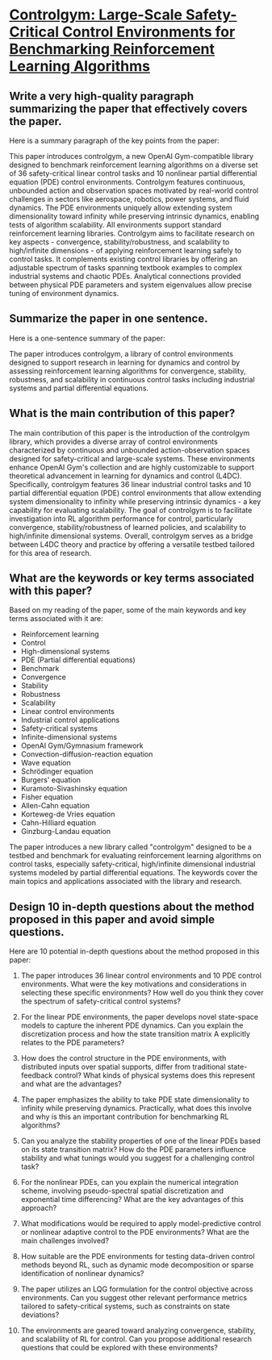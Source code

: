 # [Controlgym: Large-Scale Safety-Critical Control Environments for   Benchmarking Reinforcement Learning Algorithms](https://arxiv.org/abs/2311.18736)

## Write a very high-quality paragraph summarizing the paper that effectively covers the paper.

 Here is a summary paragraph of the key points from the paper:

This paper introduces controlgym, a new OpenAI Gym-compatible library designed to benchmark reinforcement learning algorithms on a diverse set of 36 safety-critical linear control tasks and 10 nonlinear partial differential equation (PDE) control environments. Controlgym features continuous, unbounded action and observation spaces motivated by real-world control challenges in sectors like aerospace, robotics, power systems, and fluid dynamics. The PDE environments uniquely allow extending system dimensionality toward infinity while preserving intrinsic dynamics, enabling tests of algorithm scalability. All environments support standard reinforcement learning libraries. Controlgym aims to facilitate research on key aspects - convergence, stability/robustness, and scalability to high/infinite dimensions - of applying reinforcement learning safely to control tasks. It complements existing control libraries by offering an adjustable spectrum of tasks spanning textbook examples to complex industrial systems and chaotic PDEs. Analytical connections provided between physical PDE parameters and system eigenvalues allow precise tuning of environment dynamics.


## Summarize the paper in one sentence.

 Here is a one-sentence summary of the paper:

The paper introduces controlgym, a library of control environments designed to support research in learning for dynamics and control by assessing reinforcement learning algorithms for convergence, stability, robustness, and scalability in continuous control tasks including industrial systems and partial differential equations.


## What is the main contribution of this paper?

 The main contribution of this paper is the introduction of the controlgym library, which provides a diverse array of control environments characterized by continuous and unbounded action-observation spaces designed for safety-critical and large-scale systems. These environments enhance OpenAI Gym's collection and are highly customizable to support theoretical advancement in learning for dynamics and control (L4DC). Specifically, controlgym features 36 linear industrial control tasks and 10 partial differential equation (PDE) control environments that allow extending system dimensionality to infinity while preserving intrinsic dynamics - a key capability for evaluating scalability. The goal of controlgym is to facilitate investigation into RL algorithm performance for control, particularly convergence, stability/robustness of learned policies, and scalability to high/infinite dimensional systems. Overall, controlgym serves as a bridge between L4DC theory and practice by offering a versatile testbed tailored for this area of research.


## What are the keywords or key terms associated with this paper?

 Based on my reading of the paper, some of the main keywords and key terms associated with it are:

- Reinforcement learning
- Control 
- High-dimensional systems
- PDE (Partial differential equations)  
- Benchmark
- Convergence 
- Stability
- Robustness
- Scalability
- Linear control environments
- Industrial control applications
- Safety-critical systems
- Infinite-dimensional systems
- OpenAI Gym/Gymnasium framework
- Convection-diffusion-reaction equation
- Wave equation
- Schrödinger equation
- Burgers' equation 
- Kuramoto-Sivashinsky equation
- Fisher equation
- Allen-Cahn equation 
- Korteweg-de Vries equation
- Cahn-Hilliard equation
- Ginzburg-Landau equation

The paper introduces a new library called "controlgym" designed to be a testbed and benchmark for evaluating reinforcement learning algorithms on control tasks, especially safety-critical, high/infinite dimensional industrial systems modeled by partial differential equations. The keywords cover the main topics and applications associated with the library and research.


## Design 10 in-depth questions about the method proposed in this paper and avoid simple questions.

 Here are 10 potential in-depth questions about the method proposed in this paper:

1) The paper introduces 36 linear control environments and 10 PDE control environments. What were the key motivations and considerations in selecting these specific environments? How well do you think they cover the spectrum of safety-critical control systems?

2) For the linear PDE environments, the paper develops novel state-space models to capture the inherent PDE dynamics. Can you explain the discretization process and how the state transition matrix A explicitly relates to the PDE parameters? 

3) How does the control structure in the PDE environments, with distributed inputs over spatial supports, differ from traditional state-feedback control? What kinds of physical systems does this represent and what are the advantages?

4) The paper emphasizes the ability to take PDE state dimensionality to infinity while preserving dynamics. Practically, what does this involve and why is this an important contribution for benchmarking RL algorithms?

5) Can you analyze the stability properties of one of the linear PDEs based on its state transition matrix? How do the PDE parameters influence stability and what tunings would you suggest for a challenging control task?

6) For the nonlinear PDEs, can you explain the numerical integration scheme, involving pseudo-spectral spatial discretization and exponential time differencing? What are the key advantages of this approach?

7) What modifications would be required to apply model-predictive control or nonlinear adaptive control to the PDE environments? What are the main challenges involved? 

8) How suitable are the PDE environments for testing data-driven control methods beyond RL, such as dynamic mode decomposition or sparse identification of nonlinear dynamics?

9) The paper utilizes an LQG formulation for the control objective across environments. Can you suggest other relevant performance metrics tailored to safety-critical systems, such as constraints on state deviations?

10) The environments are geared toward analyzing convergence, stability, and scalability of RL for control. Can you propose additional research questions that could be explored with these environments?
